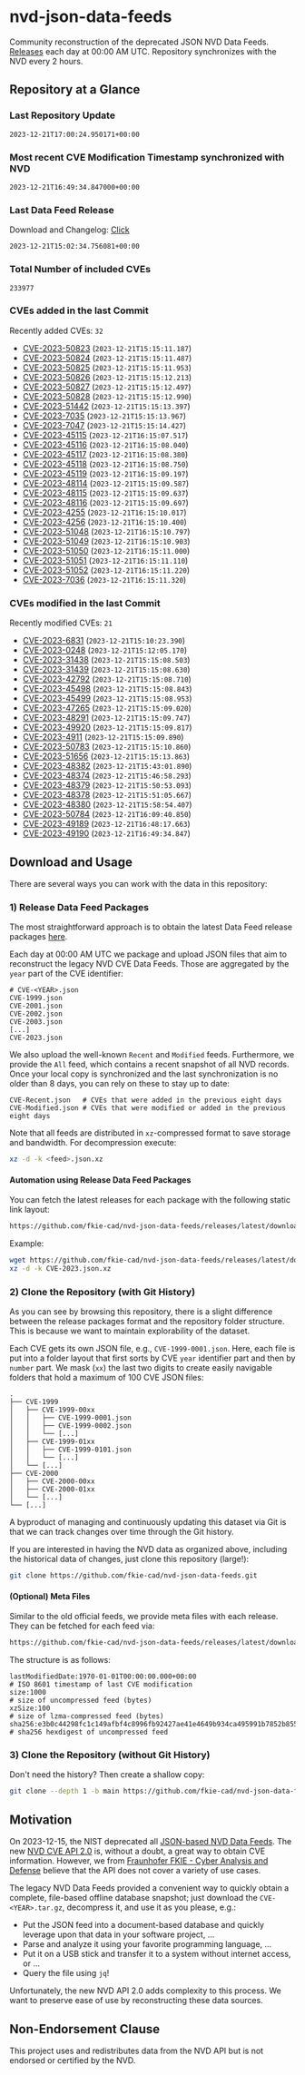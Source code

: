 # nvd-json-data-feeds

Community reconstruction of the deprecated JSON NVD Data Feeds. 
[Releases](https://github.com/fkie-cad/nvd-json-data-feeds/releases/latest) each day at 00:00 AM UTC.
Repository synchronizes with the NVD every 2 hours.

## Repository at a Glance

### Last Repository Update

```plain
2023-12-21T17:00:24.950171+00:00
```

### Most recent CVE Modification Timestamp synchronized with NVD

```plain
2023-12-21T16:49:34.847000+00:00
```

### Last Data Feed Release

Download and Changelog: [Click](https://github.com/fkie-cad/nvd-json-data-feeds/releases/latest)

```plain
2023-12-21T15:02:34.756081+00:00
```

### Total Number of included CVEs

```plain
233977
```

### CVEs added in the last Commit

Recently added CVEs: `32`

* [CVE-2023-50823](CVE-2023/CVE-2023-508xx/CVE-2023-50823.json) (`2023-12-21T15:15:11.187`)
* [CVE-2023-50824](CVE-2023/CVE-2023-508xx/CVE-2023-50824.json) (`2023-12-21T15:15:11.487`)
* [CVE-2023-50825](CVE-2023/CVE-2023-508xx/CVE-2023-50825.json) (`2023-12-21T15:15:11.953`)
* [CVE-2023-50826](CVE-2023/CVE-2023-508xx/CVE-2023-50826.json) (`2023-12-21T15:15:12.213`)
* [CVE-2023-50827](CVE-2023/CVE-2023-508xx/CVE-2023-50827.json) (`2023-12-21T15:15:12.497`)
* [CVE-2023-50828](CVE-2023/CVE-2023-508xx/CVE-2023-50828.json) (`2023-12-21T15:15:12.990`)
* [CVE-2023-51442](CVE-2023/CVE-2023-514xx/CVE-2023-51442.json) (`2023-12-21T15:15:13.397`)
* [CVE-2023-7035](CVE-2023/CVE-2023-70xx/CVE-2023-7035.json) (`2023-12-21T15:15:13.967`)
* [CVE-2023-7047](CVE-2023/CVE-2023-70xx/CVE-2023-7047.json) (`2023-12-21T15:15:14.427`)
* [CVE-2023-45115](CVE-2023/CVE-2023-451xx/CVE-2023-45115.json) (`2023-12-21T16:15:07.517`)
* [CVE-2023-45116](CVE-2023/CVE-2023-451xx/CVE-2023-45116.json) (`2023-12-21T16:15:08.040`)
* [CVE-2023-45117](CVE-2023/CVE-2023-451xx/CVE-2023-45117.json) (`2023-12-21T16:15:08.380`)
* [CVE-2023-45118](CVE-2023/CVE-2023-451xx/CVE-2023-45118.json) (`2023-12-21T16:15:08.750`)
* [CVE-2023-45119](CVE-2023/CVE-2023-451xx/CVE-2023-45119.json) (`2023-12-21T16:15:09.197`)
* [CVE-2023-48114](CVE-2023/CVE-2023-481xx/CVE-2023-48114.json) (`2023-12-21T15:15:09.587`)
* [CVE-2023-48115](CVE-2023/CVE-2023-481xx/CVE-2023-48115.json) (`2023-12-21T15:15:09.637`)
* [CVE-2023-48116](CVE-2023/CVE-2023-481xx/CVE-2023-48116.json) (`2023-12-21T15:15:09.697`)
* [CVE-2023-4255](CVE-2023/CVE-2023-42xx/CVE-2023-4255.json) (`2023-12-21T16:15:10.017`)
* [CVE-2023-4256](CVE-2023/CVE-2023-42xx/CVE-2023-4256.json) (`2023-12-21T16:15:10.400`)
* [CVE-2023-51048](CVE-2023/CVE-2023-510xx/CVE-2023-51048.json) (`2023-12-21T16:15:10.797`)
* [CVE-2023-51049](CVE-2023/CVE-2023-510xx/CVE-2023-51049.json) (`2023-12-21T16:15:10.903`)
* [CVE-2023-51050](CVE-2023/CVE-2023-510xx/CVE-2023-51050.json) (`2023-12-21T16:15:11.000`)
* [CVE-2023-51051](CVE-2023/CVE-2023-510xx/CVE-2023-51051.json) (`2023-12-21T16:15:11.110`)
* [CVE-2023-51052](CVE-2023/CVE-2023-510xx/CVE-2023-51052.json) (`2023-12-21T16:15:11.220`)
* [CVE-2023-7036](CVE-2023/CVE-2023-70xx/CVE-2023-7036.json) (`2023-12-21T16:15:11.320`)


### CVEs modified in the last Commit

Recently modified CVEs: `21`

* [CVE-2023-6831](CVE-2023/CVE-2023-68xx/CVE-2023-6831.json) (`2023-12-21T15:10:23.390`)
* [CVE-2023-0248](CVE-2023/CVE-2023-02xx/CVE-2023-0248.json) (`2023-12-21T15:12:05.170`)
* [CVE-2023-31438](CVE-2023/CVE-2023-314xx/CVE-2023-31438.json) (`2023-12-21T15:15:08.503`)
* [CVE-2023-31439](CVE-2023/CVE-2023-314xx/CVE-2023-31439.json) (`2023-12-21T15:15:08.630`)
* [CVE-2023-42792](CVE-2023/CVE-2023-427xx/CVE-2023-42792.json) (`2023-12-21T15:15:08.710`)
* [CVE-2023-45498](CVE-2023/CVE-2023-454xx/CVE-2023-45498.json) (`2023-12-21T15:15:08.843`)
* [CVE-2023-45499](CVE-2023/CVE-2023-454xx/CVE-2023-45499.json) (`2023-12-21T15:15:08.953`)
* [CVE-2023-47265](CVE-2023/CVE-2023-472xx/CVE-2023-47265.json) (`2023-12-21T15:15:09.020`)
* [CVE-2023-48291](CVE-2023/CVE-2023-482xx/CVE-2023-48291.json) (`2023-12-21T15:15:09.747`)
* [CVE-2023-49920](CVE-2023/CVE-2023-499xx/CVE-2023-49920.json) (`2023-12-21T15:15:09.817`)
* [CVE-2023-4911](CVE-2023/CVE-2023-49xx/CVE-2023-4911.json) (`2023-12-21T15:15:09.890`)
* [CVE-2023-50783](CVE-2023/CVE-2023-507xx/CVE-2023-50783.json) (`2023-12-21T15:15:10.860`)
* [CVE-2023-51656](CVE-2023/CVE-2023-516xx/CVE-2023-51656.json) (`2023-12-21T15:15:13.863`)
* [CVE-2023-48382](CVE-2023/CVE-2023-483xx/CVE-2023-48382.json) (`2023-12-21T15:43:01.890`)
* [CVE-2023-48374](CVE-2023/CVE-2023-483xx/CVE-2023-48374.json) (`2023-12-21T15:46:58.293`)
* [CVE-2023-48379](CVE-2023/CVE-2023-483xx/CVE-2023-48379.json) (`2023-12-21T15:50:53.093`)
* [CVE-2023-48378](CVE-2023/CVE-2023-483xx/CVE-2023-48378.json) (`2023-12-21T15:51:05.667`)
* [CVE-2023-48380](CVE-2023/CVE-2023-483xx/CVE-2023-48380.json) (`2023-12-21T15:58:54.407`)
* [CVE-2023-50784](CVE-2023/CVE-2023-507xx/CVE-2023-50784.json) (`2023-12-21T16:09:40.850`)
* [CVE-2023-49189](CVE-2023/CVE-2023-491xx/CVE-2023-49189.json) (`2023-12-21T16:48:17.663`)
* [CVE-2023-49190](CVE-2023/CVE-2023-491xx/CVE-2023-49190.json) (`2023-12-21T16:49:34.847`)


## Download and Usage

There are several ways you can work with the data in this repository:

### 1) Release Data Feed Packages

The most straightforward approach is to obtain the latest Data Feed release packages [here](https://github.com/fkie-cad/nvd-json-data-feeds/releases/latest).

Each day at 00:00 AM UTC we package and upload JSON files that aim to reconstruct the legacy NVD CVE Data Feeds.
Those are aggregated by the `year` part of the CVE identifier:

```
# CVE-<YEAR>.json
CVE-1999.json
CVE-2001.json
CVE-2002.json
CVE-2003.json
[...]
CVE-2023.json
```

We also upload the well-known `Recent` and `Modified` feeds.
Furthermore, we provide the `All` feed, which contains a recent snapshot of all NVD records.
Once your local copy is synchronized and the last synchronization is no older than 8 days, you can rely on these to stay up to date:

```plain
CVE-Recent.json   # CVEs that were added in the previous eight days
CVE-Modified.json # CVEs that were modified or added in the previous eight days
```

Note that all feeds are distributed in `xz`-compressed format to save storage and bandwidth.
For decompression execute:

```sh
xz -d -k <feed>.json.xz
```


#### Automation using Release Data Feed Packages

You can fetch the latest releases for each package with the following static link layout:

```sh
https://github.com/fkie-cad/nvd-json-data-feeds/releases/latest/download/CVE-<YEAR>.json.xz
```

Example:

```sh
wget https://github.com/fkie-cad/nvd-json-data-feeds/releases/latest/download/CVE-2023.json.xz
xz -d -k CVE-2023.json.xz
```



### 2) Clone the Repository (with Git History)

As you can see by browsing this repository, there is a slight difference between the release packages format and the repository folder structure.
This is because we want to maintain explorability of the dataset.

Each CVE gets its own JSON file, e.g., `CVE-1999-0001.json`.
Here, each file is put into a folder layout that first sorts by CVE `year` identifier part and then by `number` part.
We mask (`xx`) the last two digits to create easily navigable folders that hold a maximum of 100 CVE JSON files:

```plain
.
├── CVE-1999
│   ├── CVE-1999-00xx
│   │   ├── CVE-1999-0001.json
│   │   ├── CVE-1999-0002.json
│   │   └── [...]
│   ├── CVE-1999-01xx
│   │   ├── CVE-1999-0101.json
│   │   └── [...]
│   └── [...]
├── CVE-2000
│   ├── CVE-2000-00xx
│   ├── CVE-2000-01xx
│   └── [...]
└── [...]
```

A byproduct of managing and continuously updating this dataset via Git is that we can track changes over time through the Git history.

If you are interested in having the NVD data as organized above, including the historical data of changes, just clone this repository (large!):

```sh
git clone https://github.com/fkie-cad/nvd-json-data-feeds.git
```

#### (Optional) Meta Files

Similar to the old official feeds, we provide meta files with each release. They can be fetched for each feed via:

```sh
https://github.com/fkie-cad/nvd-json-data-feeds/releases/latest/download/CVE-<YEAR>.meta
```

The structure is as follows:

```plain
lastModifiedDate:1970-01-01T00:00:00.000+00:00                          # ISO 8601 timestamp of last CVE modification
size:1000                                                               # size of uncompressed feed (bytes)
xzSize:100                                                              # size of lzma-compressed feed (bytes)
sha256:e3b0c44298fc1c149afbf4c8996fb92427ae41e4649b934ca495991b7852b855 # sha256 hexdigest of uncompressed feed
```


### 3) Clone the Repository (without Git History)

Don't need the history? Then create a shallow copy:

```sh
git clone --depth 1 -b main https://github.com/fkie-cad/nvd-json-data-feeds.git
```

## Motivation

On 2023-12-15, the NIST deprecated all [JSON-based NVD Data Feeds](https://nvd.nist.gov/vuln/data-feeds#divRetirementBanner-1).
The new [NVD CVE API 2.0](https://nvd.nist.gov/developers/vulnerabilities) is, without a doubt, a great way to obtain CVE information.
However, we from [Fraunhofer FKIE - Cyber Analysis and Defense](https://www.fkie.fraunhofer.de/en/departments/cad.html) believe that the API does not cover a variety of use cases.

The legacy NVD Data Feeds provided a convenient way to quickly obtain a complete, file-based offline database snapshot; just download the `CVE-<YEAR>.tar.gz`, decompress it, and use it as you please, e.g.:

* Put the JSON feed into a document-based database and quickly leverage upon that data in your software project, ...
* Parse and analyze it using your favorite programming language, ...
* Put it on a USB stick and transfer it to a system without internet access, or ...
* Query the file using `jq`!

Unfortunately, the new NVD API 2.0 adds complexity to this process.
We want to preserve ease of use by reconstructing these data sources.

## Non-Endorsement Clause

This project uses and redistributes data from the NVD API but is not endorsed or certified by the NVD.